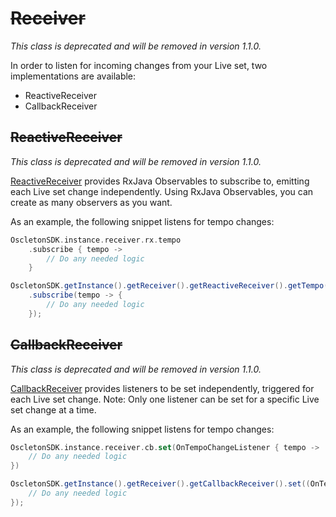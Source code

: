 # ~~Receiver~~

*This class is deprecated and will be removed in version 1.1.0.*

In order to listen for incoming changes from your Live set, two implementations are available:

- ReactiveReceiver
- CallbackReceiver

## ~~ReactiveReceiver~~

*This class is deprecated and will be removed in version 1.1.0.*

[ReactiveReceiver](../../../reference/android/core/core/com.oscleton.sdk/-reactive-receiver/)
provides RxJava Observables to subscribe to, emitting each Live set change independently.
Using RxJava Observables, you can create as many observers as you want.

As an example, the following snippet listens for tempo changes:

``` kotlin
OscletonSDK.instance.receiver.rx.tempo
    .subscribe { tempo ->
        // Do any needed logic
    }
```

``` java
OscletonSDK.getInstance().getReceiver().getReactiveReceiver().getTempo()
    .subscribe(tempo -> {
        // Do any needed logic
    });
```

## ~~CallbackReceiver~~

*This class is deprecated and will be removed in version 1.1.0.*

[CallbackReceiver](../../../reference/android/core/core/com.oscleton.sdk/-callback-receiver/)
provides listeners to be set independently, triggered for each Live set change.
Note: Only one listener can be set for a specific Live set change at a time.

As an example, the following snippet listens for tempo changes:

``` kotlin
OscletonSDK.instance.receiver.cb.set(OnTempoChangeListener { tempo ->
    // Do any needed logic
})
```

``` java
OscletonSDK.getInstance().getReceiver().getCallbackReceiver().set((OnTempoChangeListener) tempo -> {
    // Do any needed logic
});
```